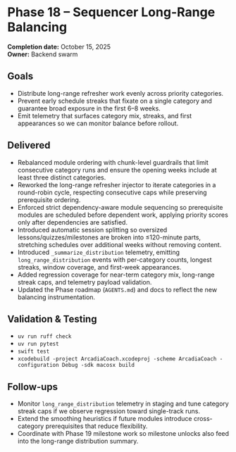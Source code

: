 # Phase 18 – Sequencer Long-Range Balancing

**Completion date:** October 15, 2025  
**Owner:** Backend swarm

## Goals
- Distribute long-range refresher work evenly across priority categories.
- Prevent early schedule streaks that fixate on a single category and guarantee broad exposure in the first 6–8 weeks.
- Emit telemetry that surfaces category mix, streaks, and first appearances so we can monitor balance before rollout.

## Delivered
- Rebalanced module ordering with chunk-level guardrails that limit consecutive category runs and ensure the opening weeks include at least three distinct categories.
- Reworked the long-range refresher injector to iterate categories in a round-robin cycle, respecting consecutive caps while preserving prerequisite ordering.
- Enforced strict dependency-aware module sequencing so prerequisite modules are scheduled before dependent work, applying priority scores only after dependencies are satisfied.
- Introduced automatic session splitting so oversized lessons/quizzes/milestones are broken into ≤120-minute parts, stretching schedules over additional weeks without removing content.
- Introduced `_summarize_distribution` telemetry, emitting `long_range_distribution` events with per-category counts, longest streaks, window coverage, and first-week appearances.
- Added regression coverage for near-term category mix, long-range streak caps, and telemetry payload validation.
- Updated the Phase roadmap (`AGENTS.md`) and docs to reflect the new balancing instrumentation.

## Validation & Testing
- `uv run ruff check`
- `uv run pytest`
- `swift test`
- `xcodebuild -project ArcadiaCoach.xcodeproj -scheme ArcadiaCoach -configuration Debug -sdk macosx build`

## Follow-ups
- Monitor `long_range_distribution` telemetry in staging and tune category streak caps if we observe regression toward single-track runs.
- Extend the smoothing heuristics if future modules introduce cross-category prerequisites that reduce flexibility.
- Coordinate with Phase 19 milestone work so milestone unlocks also feed into the long-range distribution summary.
